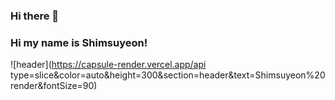 ### Hi there 👋

### Hi my name is Shimsuyeon!
![header](https://capsule-render.vercel.app/api type=slice&color=auto&height=300&section=header&text=Shimsuyeon%20render&fontSize=90)
<!--
**Shimsuyeon/Shimsuyeon** is a ✨ _special_ ✨ repository because its `README.md` (this file) appears on your GitHub profile.

Here are some ideas to get you started:

- 🔭 I’m currently working on ...
- 🌱 I’m currently learning ...
- 👯 I’m looking to collaborate on ...
- 🤔 I’m looking for help with ...
- 💬 Ask me about ...
- 📫 How to reach me: ...
- 😄 Pronouns: ...
- ⚡ Fun fact: ...
-->
